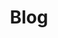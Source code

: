 ---
layout: blog
title: Blog
nav_title: Blog
permalink: /blog/
ref: blog
lang: en
list_title: Most recent posts
cat_title: Categories
---